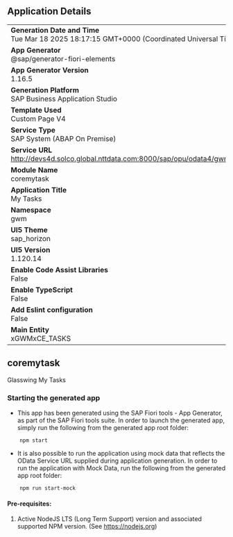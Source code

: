 ## Application Details
|               |
| ------------- |
|**Generation Date and Time**<br>Tue Mar 18 2025 18:17:15 GMT+0000 (Coordinated Universal Time)|
|**App Generator**<br>@sap/generator-fiori-elements|
|**App Generator Version**<br>1.16.5|
|**Generation Platform**<br>SAP Business Application Studio|
|**Template Used**<br>Custom Page V4|
|**Service Type**<br>SAP System (ABAP On Premise)|
|**Service URL**<br>http://devs4d.solco.global.nttdata.com:8000/sap/opu/odata4/gwm/sb_tasks/srvd/gwm/sd_tasks/0001/|
|**Module Name**<br>coremytask|
|**Application Title**<br>My Tasks|
|**Namespace**<br>gwm|
|**UI5 Theme**<br>sap_horizon|
|**UI5 Version**<br>1.120.14|
|**Enable Code Assist Libraries**<br>False|
|**Enable TypeScript**<br>False|
|**Add Eslint configuration**<br>False|
|**Main Entity**<br>xGWMxCE_TASKS|

## coremytask

Glasswing My Tasks

### Starting the generated app

-   This app has been generated using the SAP Fiori tools - App Generator, as part of the SAP Fiori tools suite.  In order to launch the generated app, simply run the following from the generated app root folder:

```
    npm start
```

- It is also possible to run the application using mock data that reflects the OData Service URL supplied during application generation.  In order to run the application with Mock Data, run the following from the generated app root folder:

```
    npm run start-mock
```

#### Pre-requisites:

1. Active NodeJS LTS (Long Term Support) version and associated supported NPM version.  (See https://nodejs.org)


